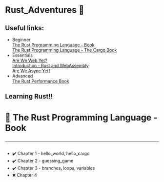 # Rust_Adventures 🦀

## Useful links:

- Beginner<br>
  [The Rust Programming Language - Book](https://doc.rust-lang.org/book/)<br>
  [The Rust Programming Language - The Cargo Book](https://doc.rust-lang.org/cargo/)<br>
- Essentials<br>
  [Are We Web Yet?](https://www.arewewebyet.org/)<br>
  [Introduction - Rust and WebAssembly](https://rustwasm.github.io/docs/book/introduction.html)<br>
  [Are We Async Yet?](https://areweasyncyet.rs/)
- Advanced<br>
  [The Rust Performance Book](https://nnethercote.github.io/perf-book/)

## Learning Rust!!

# 📙 The Rust Programming Language - Book <hr>

- ✔️ Chapter 1 - hello_world, hello_cargo
- ✔️ Chapter 2 - guessing_game
- ✔️ Chapter 3 - branches, loops, variables
- ❌ Chapter 4
